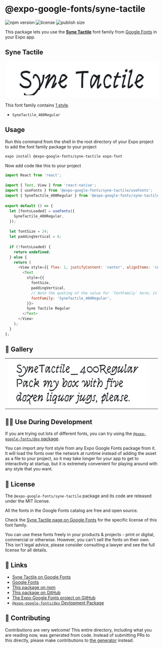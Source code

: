 # @expo-google-fonts/syne-tactile

![npm version](https://flat.badgen.net/npm/v/@expo-google-fonts/syne-tactile)
![license](https://flat.badgen.net/github/license/expo/google-fonts)
![publish size](https://flat.badgen.net/packagephobia/install/@expo-google-fonts/syne-tactile)

This package lets you use the [**Syne Tactile**](https://fonts.google.com/specimen/Syne+Tactile) font family from [Google Fonts](https://fonts.google.com/) in your Expo app.

## Syne Tactile

![Syne Tactile](./font-family.png)

This font family contains [1 style](#-gallery).

- `SyneTactile_400Regular`

## Usage

Run this command from the shell in the root directory of your Expo project to add the font family package to your project
```sh
expo install @expo-google-fonts/syne-tactile expo-font
```

Now add code like this to your project
```js
import React from 'react';

import { Text, View } from 'react-native';
import { useFonts } from '@expo-google-fonts/syne-tactile/useFonts';
import { SyneTactile_400Regular } from '@expo-google-fonts/syne-tactile/400Regular';

export default () => {
  let [fontsLoaded] = useFonts({
    SyneTactile_400Regular,
  });

  let fontSize = 24;
  let paddingVertical = 6;

  if (!fontsLoaded) {
    return undefined;
  } else {
    return (
      <View style={{ flex: 1, justifyContent: 'center', alignItems: 'center' }}>
        <Text
          style={{
            fontSize,
            paddingVertical,
            // Note the quoting of the value for `fontFamily` here; it expects a string!
            fontFamily: 'SyneTactile_400Regular',
          }}>
          Syne Tactile Regular
        </Text>
      </View>
    );
  }
};

```

## 🔡 Gallery


||||
|-|-|-|
|![SyneTactile_400Regular](./SyneTactile_400Regular.ttf.png)||||


## 👩‍💻 Use During Development

If you are trying out lots of different fonts, you can try using the [`@expo-google-fonts/dev` package](https://github.com/expo/google-fonts/tree/master/font-packages/dev#readme).

You can import *any* font style from any Expo Google Fonts package from it. It will load the fonts
over the network at runtime instead of adding the asset as a file to your project, so it may take longer
for your app to get to interactivity at startup, but it is extremely convenient
for playing around with any style that you want.

## 📖 License

The `@expo-google-fonts/syne-tactile` package and its code are released under the MIT license.

All the fonts in the Google Fonts catalog are free and open source.

Check the [Syne Tactile page on Google Fonts](https://fonts.google.com/specimen/Syne+Tactile) for the specific license of this font family.

You can use these fonts freely in your products & projects - print or digital, commercial or otherwise. However, you can't sell the fonts on their own. This isn't legal advice, please consider consulting a lawyer and see the full license for all details.

## 🔗 Links

- [Syne Tactile on Google Fonts](https://fonts.google.com/specimen/Syne+Tactile)
- [Google Fonts](https://fonts.google.com/)
- [This package on npm](https://www.npmjs.com/package/@expo-google-fonts/syne-tactile)
- [This package on GitHub](https://github.com/expo/google-fonts/tree/master/font-packages/syne-tactile)
- [The Expo Google Fonts project on GitHub](https://github.com/expo/google-fonts)
- [`@expo-google-fonts/dev` Devlopment Package](https://github.com/expo/google-fonts/tree/master/font-packages/dev)

## 🤝 Contributing

Contributions are very welcome! This entire directory, including what you are reading now, was generated from code. Instead of submitting PRs to this directly, please make contributions to [the generator](https://github.com/expo/google-fonts/tree/master/packages/generator) instead.
